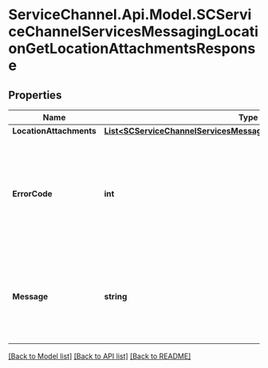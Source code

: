 # ServiceChannel.Api.Model.SCServiceChannelServicesMessagingLocationGetLocationAttachmentsResponse

## Properties

Name | Type | Description | Notes
------------ | ------------- | ------------- | -------------
**LocationAttachments** | [**List&lt;SCServiceChannelServicesMessagingLocationLocationAttachment&gt;**](SCServiceChannelServicesMessagingLocationLocationAttachment.md) |  | [optional] 
**ErrorCode** | **int** | Numeric identifier that determines the nature of an error. Possible values: &#x60;0&#x60; - success, otherwise - error. | [optional] 
**Message** | **string** | Defines that the file’s remote storage is unavailable or its URL cannot be found. | [optional] 

[[Back to Model list]](../README.md#documentation-for-models) [[Back to API list]](../README.md#documentation-for-api-endpoints) [[Back to README]](../README.md)

